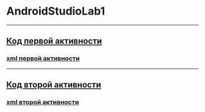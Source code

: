 # AndroidStudioLab1
---
## [Код первой активности](app/src/main/java/com/example/newcolors/MainActivity.java)
### [xml первой активности](app/src/main/res/layout/activity_main.xml)
---
## [Код второй активности](app/src/main/java/com/example/newcolors/SecondActivity.java)
### [xml второй активности](app/src/main/res/layout/activity_second.xml)
